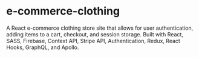 # e-commerce-clothing
A React e-commerce clothing store site that allows for user authentication, adding items to a cart, checkout, and session storage. Built with React, SASS, Firebase, Context API, Stripe API, Authentication, Redux, React Hooks, GraphQL, and Apollo.
